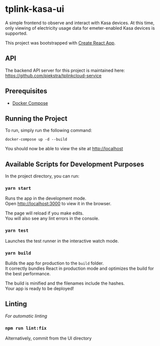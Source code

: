 # tplink-kasa-ui

A simple frontend to observe and interact with Kasa devices. At this time, only viewing of electricity usage data for emeter-enabled Kasa devices is supported.

This project was bootstrapped with [Create React App](https://github.com/facebook/create-react-app).

## API

The backend API server for this project is maintained here: https://github.com/piekstra/tplinkcloud-service

## Prerequisites

* [Docker Compose](https://docs.docker.com/compose/install/)

## Running the Project

To run, simply run the following command:
```
docker-compose up -d --build
```

You should now be able to view the site at [http://localhost](http://localhost)

## Available Scripts for Development Purposes

In the project directory, you can run:

### `yarn start`

Runs the app in the development mode.\
Open [http://localhost:3000](http://localhost:3000) to view it in the browser.

The page will reload if you make edits.\
You will also see any lint errors in the console.

### `yarn test`

Launches the test runner in the interactive watch mode.

### `yarn build`

Builds the app for production to the `build` folder.\
It correctly bundles React in production mode and optimizes the build for the best performance.

The build is minified and the filenames include the hashes.\
Your app is ready to be deployed!

## Linting

_For automatic linting_

### `npm run lint:fix`

Alternatively, commit from the UI directory

